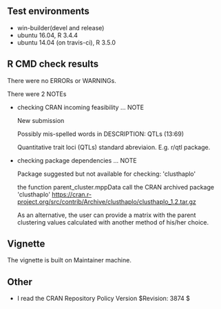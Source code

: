 ## Test environments
* win-builder(devel and release)
* ubuntu 16.04, R 3.4.4
* ubuntu 14.04 (on travis-ci), R 3.5.0

## R CMD check results
There were no ERRORs or WARNINGs.

There were 2 NOTEs

* checking CRAN incoming feasibility ... NOTE
  
  New submission

  Possibly mis-spelled words in DESCRIPTION:
    QTLs (13:69)

  Quantitative trait loci (QTLs) standard abreviaion. E.g. r/qtl package.
  
* checking package dependencies ... NOTE
  
  Package suggested but not available for checking: 'clusthaplo'

  the function parent_cluster.mppData call the CRAN archived package 'clusthaplo'
  https://cran.r-project.org/src/contrib/Archive/clusthaplo/clusthaplo_1.2.tar.gz
  
  As an alternative, the user can provide a matrix with the parent clustering
  values calculated with another method of his/her choice.

## Vignette
The vignette is built on Maintainer machine.

## Other
* I read the CRAN Repository Policy Version $Revision: 3874 $ 

